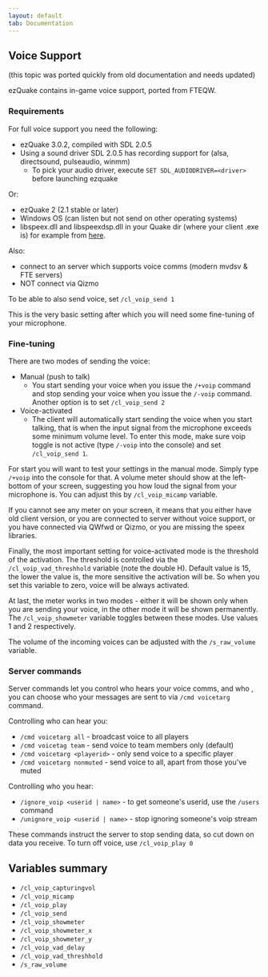 ```yaml
---
layout: default
tab: Documentation
---
```


## Voice Support

(this topic was ported quickly from old documentation and needs updated)

ezQuake contains in-game voice support, ported from FTEQW.

### Requirements

For full voice support you need the following:

- ezQuake 3.0.2, compiled with SDL 2.0.5
- Using a sound driver SDL 2.0.5 has recording support for (alsa, directsound, pulseaudio, winmm)
  - To pick your audio driver, execute `SET SDL_AUDIODRIVER=<driver>` before launching ezquake

Or:

- ezQuake 2 (2.1 stable or later)
- Windows OS (can listen but not send on other operating systems)
- libspeex.dll and libspeexdsp.dll in your Quake dir (where your client .exe is) for example from [here](http://downloads.xiph.org/releases/speex/speex-1.2beta3-win32.zip).

Also:

- connect to an server which supports voice comms (modern mvdsv & FTE servers)
- NOT connect via Qizmo

To be able to also send voice, set `/cl_voip_send 1`

This is the very basic setting after which you will need some fine-tuning of your microphone.

### Fine-tuning

There are two modes of sending the voice:

- Manual (push to talk)
  - You start sending your voice when you issue the `/+voip` command and stop sending 
    your voice when you issue the `/-voip` command. Another option is to set `/cl_voip_send 2`
- Voice-activated
  - The client will automatically start sending the voice when you start talking, 
    that is when the input signal from the microphone exceeds some minimum volume level. 
	To enter this mode, make sure voip toggle is not active (type `/-voip` into the console) 
	and set `/cl_voip_send 1`.

For start you will want to test your settings in the manual mode. Simply type `/+voip` into the 
console for that. A volume meter should show at the left-bottom of your screen, suggesting you how 
loud the signal from your microphone is. You can adjust this by `/cl_voip_micamp` variable.

If you cannot see any meter on your screen, it means that you either have old client version, 
or you are connected to server without voice support, or you have connected via QWfwd or Qizmo, 
or you are missing the speex libraries.

Finally, the most important setting for voice-activated mode is the threshold of the activation. 
The threshold is controlled via the `/cl_voip_vad_threshhold` variable (note the double H). 
Default value is 15, the lower the value is, the more sensitive the activation will be. So when 
you set this variable to zero, voice will be always activated.

At last, the meter works in two modes - either it will be shown only when you are sending your voice, 
in the other mode it will be shown permanently. The `/cl_voip_showmeter` variable toggles between 
these modes. Use values 1 and 2 respectively.

The volume of the incoming voices can be adjusted with the `/s_raw_volume` variable.

### Server commands

Server commands let you control who hears your voice comms, and who , you can choose who your messages are sent to via `/cmd voicetarg` command.

Controlling who can hear you:

- `/cmd voicetarg all` - broadcast voice to all players
- `/cmd voicetag team` - send voice to team members only (default)
- `/cmd voicetarg <playerid>` - only send voice to a specific player
- `/cmd voicetarg nonmuted` - send voice to all, apart from those you've muted

Controlling who you hear:

- `/ignore_voip <userid | name>` - to get someone's userid, use the `/users` command
- `/unignore_voip <userid | name>` - stop ignoring someone's voip stream

These commands instruct the server to stop sending data, so cut down on data you receive.  To turn off voice, use `/cl_voip_play 0`

## Variables summary

- `/cl_voip_capturingvol`
- `/cl_voip_micamp`
- `/cl_voip_play`
- `/cl_voip_send`
- `/cl_voip_showmeter`
- `/cl_voip_showmeter_x`
- `/cl_voip_showmeter_y`
- `/cl_voip_vad_delay`
- `/cl_voip_vad_threshhold`
- `/s_raw_volume`
